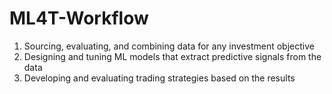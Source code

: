 # ML4T-Workflow

1. Sourcing, evaluating, and combining data for any investment objective
2. Designing and tuning ML models that extract predictive signals from the data
3. Developing and evaluating trading strategies based on the results
